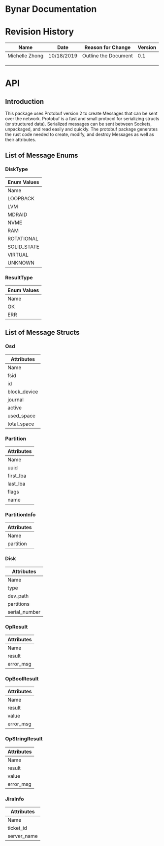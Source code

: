 # Bynar Documentation

# Revision History

| Name           | Date       | Reason for Change    | Version |
| -------------- | ---------- | -------------------- | ------- |
| Michelle Zhong | 10/18/2019 | Outline the Document | 0.1     |
|                |            |                      |         |
|                |            |                      |         |
|                |            |                      |         |

# API

## Introduction

This package uses Protobuf version 2 to create Messages that can be sent over the network.  Protobuf is a fast and small protocol for serializing structs (or structured data).  Serialized messages can be sent between Sockets, unpackaged, and read easily and quickly.  The protobuf package generates the rust code needed to create, modify, and destroy Messages as well as their attributes.

## List of Message Enums

### DiskType

| Enum Values |
| --- |
| Name | Description |
| LOOPBACK | Special loopback device |
| LVM | Logical Volume Device |
| MDRAID | Linux software RAID |
| NVME | Non-Volatile Memory Express, a logical device interface |
| RAM | Ramdisk |
| ROTATIONAL | Regular rotational device |
| SOLID\_STATE | SSD |
| VIRTUAL | Virtual Disk |
| UNKNOWN | Unknown disk |

### ResultType

| Enum Values |
| --- |
| Name | Description |
| OK | ok |
| ERR | There is an error |

## List of Message Structs

### Osd

| Attributes |
| --- |
| Name | Type | Description |
| fsid | Option(String) | OSD File System ID, if one exists |
| id | u64 | OSD ID number |
| block\_device | String | Block Device of the OSD |
| journal | Option(String) | Name of the Journal if the OSD has one set |
| active | bool | Whether or not an OSD is active or a spare |
| used\_space | u64 | How much space in the OSD is currently used |
| total\_space | u64 | Total space in the OSD |

### Partition

| Attributes |
| --- |
| Name | Type | Description |
| uuid | String | The id of the partition |
| first\_lba | u64 | The first logical block address of the partition |
| last\_lba | u64 | The last logical block address of the partition |
| flags | u64 | Flags associated with the partition |
| name | String | The name of the partition |

### PartitionInfo

| Attributes |
| --- |
| Name | Type | Description |
| partition | Vec\&lt;Partition\&gt; | List of partitions |

### Disk

| Attributes |
| --- |
| Name | Type | Description |
| type | DiskType | The type of disk |
| dev\_path | String | ?? Device path? |
| partitions | PartitionInfo | Disk partitions |
| serial\_number | Option\&lt;String\&gt; | Disk serial number |

### OpResult

| Attributes |
| --- |
| Name | Type | Description |
| result | ResultType | Whether the result is ok or Error |
| error\_msg | Option\&lt;String\&gt; | Error message if there is an error |

### OpBoolResult

| Attributes |
| --- |
| Name | Type | Description |
| result | ResultType | Whether Ok or Error |
| value | Option\&lt;bool\&gt; | A value is set if OK |
| error\_msg | Option\&lt;String\&gt; | Error message is set if there is an Error |

### OpStringResult

| Attributes |
| --- |
| Name | Type | Description |
| result | ResultType | Whether Ok or Error |
| value | Option\&lt;String\&gt; | A value is set if OK |
| error\_msg | Option\&lt;String\&gt; | Error message is set if there is an Error |

### JiraInfo

| Attributes |
| --- |
| Name | Type | Description |
| ticket\_id | String | Ticket number |
| server\_name | String | A value is set if OK |